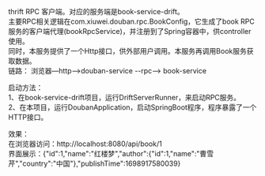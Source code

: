 thrift RPC 客户端。对应的服务端是book-service-drift。  
主要RPC相关逻辑在com.xiuwei.douban.rpc.BookConfig，它生成了book RPC服务的客户端代理(bookRpcService)，并注册到了Spring容器中，供controller使用。  
同时，本服务提供了一个Http接口，供外部用户调用。本服务再调用Book服务获取数据。  
链路： 浏览器—http-->douban-service --rpc--> book-service

启动方法：  
1、在book-service-drift项目，运行DriftServerRunner，来启动RPC服务。  
2、在本项目，运行DoubanApplication，启动SpringBoot程序，程序暴露了一个HTTP接口。  

效果：  
在浏览器访问：http://localhost:8080/api/book/1  
界面展示：{"id":1,"name":"红楼梦","author":{"id":1,"name":"曹雪芹","country":"中国"},"publishTime":1698917580039}